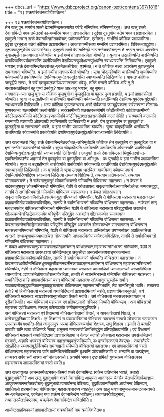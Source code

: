 +++
dbcs_url = "https://www.dsbcproject.org/canon-text/content/397/1816"
title = "२३ शक्रपरिवर्तस्त्रयोविंशतितमः"

+++
२३ शक्रपरिवर्तस्त्रयोविंशतितमः।  
तेन खलु पुनः समयेन शक्रो देवानामिन्द्रस्तस्यामेव पर्षदि संनिपतितः संनिषण्णोऽभूत्। अथ खलु शक्रो देवानामिन्द्रो भगवन्तमेतदवोचत्-गम्भीरेयं भगवन् प्रज्ञापारमिता। दुर्द्दशा दुरनुबोधा बतेयं भगवन् प्रज्ञापारमिता। एवमुक्ते भगवान् शक्रं देवानामिन्द्रमेतदवोचत्-एवमेतत्कौशिक, एवमेतत्। गम्भीरेयं कौशिक प्रज्ञापारमिता। दुर्दृशा दुरनुबोधा बतेयं कौशिक प्रज्ञापारमिता। आकाशगम्भीरतया गम्भीरेयं प्रज्ञापारमिता। विविक्तत्वाद्दुर्दृशा। शून्यत्वाद्दुरनुबोधेयं प्रज्ञापारमिता। एवमुक्ते शक्रो देवानामिन्द्रो भगवन्तमेतदवोचत्-न ते भगवन् सत्त्वा अवरकेण कुशलमूलेन समन्वागता भविष्यन्ति य इमां गम्भीरां प्रज्ञापारमितां श्रोष्यन्ति। श्रुत्वा च उद्ग्रहीष्यन्ति धारयिष्यन्ति वाचयिष्यन्ति पर्यवाप्स्यन्ति प्रवर्तयिष्यन्ति देशयिष्यन्त्युपदेक्ष्यन्त्युद्देक्ष्यन्ति स्वाध्यास्यन्ति लिखिष्यन्ति। एवमुक्ते भगवान् शक्रं देवानामिन्द्रमेतदवोचत्-एवमेतत्कौशिक, एवमेतत्। न ते कौशिक सत्त्वा अवरकेण कुशलमूलेन समन्वागता भविष्यन्ति, य इमां गम्भीरां प्रज्ञापारमितां श्रोष्यन्ति। श्रुत्वा चोद्ग्रहीष्यन्ति धारयिष्यन्ति वाचयिष्यन्ति पर्यवाप्स्यन्ति प्रवर्तयिष्यन्ति देशयिष्यन्त्युपदेक्ष्यन्त्युद्देक्ष्यन्ति स्वाध्यास्यन्ति लिखिष्यन्ति। यावन्तः कौशिक जम्बूद्वीपे सत्त्वाः, ते सर्वे दशकुशलकर्मपथसमन्वागता भवेयुः, तत्किं मन्यसे कौशिक अपि नु ते सत्त्वास्ततोनिदानं बहु पुण्यं प्रसवेयुः? शक्र आह-बहु भगवन्, बहु सुगत।  
भगवानाह-अतः खलु पुनः स कौशिक कुलपुत्रो वा कुलदुहिता वा बहुतरं पुण्यं प्रसवति, य इमां प्रज्ञापारमितां श्रोष्यति। श्रुत्वा च उद्ग्रहीष्यति धारयिष्यति वाचयिष्यति पर्यवाप्स्यति प्रवर्तयिष्यति देशयिष्यत्युपदेक्ष्यत्युद्देक्ष्यति स्वाध्यास्यति लिखिष्यति। अस्य कौशिक पुण्यस्कन्धस्य असौ पौर्वकाणां जाम्बूद्वीपकानां सर्वसत्त्वानां शीलमयः पुण्यस्कन्धः शततमीमपि कलां नोपैति। सहस्रतमीमपि शतसहस्रतमीमपि कोटीतमीमपि कोटीशततमीमपि कोटीसहस्रतमीमपि कोटीशतसहस्रतमीमपि कोटीनियुतशतसहस्रतमीमपि कलां नोपैति। संख्यामपि कलामपि गणनामपि उपमामपि औपम्यमपि उपनिसामपि उपनिषदमपि न क्षमते, येन कुशलमूलेन स कुलपुत्रो वा कुलदुहिता वा समन्वागतो भवति, य इमां गम्भीरां प्रज्ञापारमितां श्रोष्यति। श्रुत्वा चोद्ग्रहीष्यति धारयिष्यति वाचयिष्यति पर्यवाप्स्यति प्रवर्तयिष्यति देशयिष्यत्युपदेक्षत्युद्देक्ष्यति स्वाध्यास्यति लिखिष्यति॥

अथ खल्वन्यतरो भिक्षुः शक्रं देवानामिन्द्रमेतदवोचत्-अभिभूतोऽसि कौशिक तेन कुलपुत्रेण वा कुलदुहित्रा वा य इमां गम्भीरां प्रज्ञापारमितां श्रोष्यति। श्रुत्वा चोद्ग्रहीष्यति धारयिष्यति वाचयिष्यति पर्यवाप्स्यति प्रवर्तयिष्यति देशयिष्यत्युपदेक्ष्यत्युद्देक्ष्यति स्वाध्यास्यति लिखिष्यति। एवमुक्ते शक्रो देवानामिन्द्रस्तं भिक्षुमेतदवोचत्-एकचित्तोत्पादेनैव अहमार्य तेन कुलपुत्रेण वा कुलदुहित्रा वा अभिभूतः। कः पुनर्वादो य इमां गम्भीरां प्रज्ञापारमितां श्रोष्यति। श्रुत्वा च उद्ग्रहीष्यति धारयिष्यति वाचयिष्यति पर्यवाप्स्यति प्रवर्तयिष्यति देशयिष्यत्युपदेक्ष्यत्युद्देक्ष्यति स्वाध्यास्यति लिखिष्यति। कः पुनर्वादो ये श्रुत्वा उद्गृह्य धारयित्वा वाचयित्वा पर्यवाप्य प्रवर्त्य देशयित्वोपदिश्योद्दिश्य स्वाध्याय्य लिखित्वा तथत्वाय शिक्षिष्यन्ते, तथत्वाय प्रतिपत्स्यन्ते, तथत्वाय योगमापत्स्यन्ते। ते सदेवमानुषासुरं लोकमभिभवन्तो गमिष्यन्ति बोधिसत्त्वा महासत्त्वाः। न केवलं ते सदेवमानुषासुरं लोकमभिभवन्तो गमिष्यन्ति, येऽपि ते स्रोतआपन्नाः सकृदागामिनोऽनागामिनोऽर्हन्तः सम्यक्संबुद्धाः, तानपि ते सर्वानभिभवन्तो गमिष्यन्ति बोधिसत्त्वा महासत्त्वाः। न केवलं स्रोतआपन्नान् सकृदागामिनोऽनागामिनोऽर्हतः प्रत्येकबुद्धानभिभवन्तो गमिष्यन्ति, येऽपि ते बोधिसत्त्वा महासत्त्वा महादानपतयः प्रज्ञापारमितोपायकौशल्यविरहिताः, तानपि ते सर्वानभिभवन्तो गमिष्यन्ति बोधिसत्त्वा महासत्त्वाः। न केवलं तान् महादानपतीन् बोधिसत्त्वानभिभवन्तो गमिष्यन्ति, येऽपि ते बोधिसत्त्वा महासत्त्वा परिशुद्धशीला अखण्डेन शीलस्कन्धेनाच्छिद्रेणाकल्मषेण परिपूर्णेन परिशुद्धेन अशबलेन शीलस्कन्धेन समन्वागताः प्रज्ञापारमितोपायकौशल्यविरहिताः, तानपि ते सर्वानभिभवन्तो गमिष्यन्ति बोधिसत्त्वा महासत्त्वाः। न केवलमखण्डेनाच्छिद्रेणाकल्मषेण परिपूर्णेन परिशुद्धेन अशबलेन शीलस्कन्धेन समन्वागतान् बोधिसत्त्वान् महासत्त्वानभिभवन्तो गमिष्यन्ति, येऽपि ते बोधिसत्त्वा महासत्त्वाः क्षान्तिसंपन्ना उपशमसंपन्ना अप्रतिहतचित्ता अन्ततो दग्धस्थूणायामप्याघातचित्तं नोत्पादयन्ति प्रज्ञापारमितोपायकौशल्यविरहिताः, तानपि ते सर्वानभिभवन्तो गमिष्यन्ति बोधिसत्त्वा महासत्त्वाः।  
न केवलं क्षान्तिसंपन्नानुपशमसंपन्नानप्रतिहतचित्तान् बोधिसत्त्वान् महासत्त्वानभिभवन्तो गमिष्यन्ति, येऽपि ते बोधिसत्त्वा महासत्त्वा आरब्धवीर्या अनिक्षिप्तधुरा अकुसीदा अनवलीनकायवाङ्मनःकर्मान्ताः प्रज्ञापारमितोपायकौशल्यविरहिताः, तानपि ते सर्वानभिभवन्तो गमिष्यन्ति बोधिसत्त्वा महासत्त्वाः। न केवलमारब्धवीर्याननिक्षिप्तधुरानकुसीदाननवलीनकायवाङ्मनःकर्मान्तान् बोधिसत्त्वान् महासत्त्वानभिभवन्तो गमिष्यन्ति, येऽपि ते बोधिसत्त्वा महासत्त्वा ध्यानारामा ध्यानरता ध्यानबलिनो ध्यानबलवन्तो ध्यानप्रतिष्ठिता ध्यानवशिनः प्रज्ञापारमितोपायकौशल्यविरहिताः, तानपि ते सर्वानभिभवन्तो गमिष्यन्ति बोधिसत्त्वा महासत्त्वाः। यथानिर्दिष्टायां हि प्रज्ञापारमितायां चरन् बोधिसत्त्वो महासत्त्वः सदेवमानुषासुरलोकं सर्वान् श्रावकप्रत्येकबुद्धयानिकाननुपायकुशलांश्च बोधिसत्त्वान् महासत्त्वानभिभवति, तेषां चानभिभूतो भवति। तत्कस्य हेतोः? यो हि बोधिसत्त्वो महासत्त्वो यथानिर्दिष्टायां प्रज्ञापारमितायां चरति, प्रज्ञापारमितामनुवर्तते, अयं बोधिसत्त्वो महासत्त्वः सर्वज्ञवंशस्यानुपच्छेदाय स्थितो भवति। अयं बोधिसत्त्वो महासत्त्वस्तथागतान् न दूरीकरिष्यति। अयं बोधिसत्त्वो महासत्त्व एवं प्रतिपद्यमानो नचिराद्गमिष्यति बोधिमण्डम्। अयं बोधिसत्त्वो महासत्त्व एवं शिक्षमाणः सत्त्वान् क्लेशपङ्के संसीदमानानुद्धरिष्यति।  
अयं बोधिसत्त्वो महासत्त्व एवं शिक्षमाणो बोधिसत्त्वशिक्षायां शिक्षते, न श्रावकशिक्षायां शिक्षते, न प्रत्येकबुद्धशिक्षायां शिक्षते। एवं शिक्षमाणं च प्रज्ञापारमितायां बोधिसत्त्वं महासत्त्वं चत्वारो लोकपाला महाराजान उपसंक्रम्यैवं वक्ष्यन्ति-क्षिप्रं त्वं कुलपुत्र अस्यां बोधिसत्त्वचर्यायां शिक्षस्व, लघु शिक्षस्व। इमानि ते चत्वारि पात्राणि यानि त्वया बोधिमण्डे निषद्य अनुत्तरां सम्यक्संबोधिमभिसंबुद्धेन प्रतिग्रहीतव्यानीति। एवं शिक्षमाणं बोधिसत्त्वं महासत्त्वं यथानिर्दिष्टायां प्रज्ञापारमितायां न केवलं चत्वारो लोकपाला महाराजान उपसंक्रमितव्यं मंस्यन्ते, अहमपि भगवंस्तं बोधिसत्त्वं महासत्त्वमुपसंक्रमिष्यामि, कः पुनर्वादस्तदन्ये देवपुत्राः। तथागतैरपि सोऽर्हद्भिः सम्यक्संबुद्धैर्नित्यमेव समन्वाहृतो भविष्यति बोधिसत्त्वो महासत्त्वः। एवं प्रज्ञापारमितायां चरतो बोधिसत्त्वस्य महासत्त्वस्य यानि कानिचिल्लौकिकानि दुःखानि परोपक्रमिकाणि वा अन्यानि वा उत्पद्येरन्, तान्यस्य सर्वेण सर्वं सर्वथा सर्वं नोत्पत्स्यन्ते। अयमपि भगवन् दृष्टधार्मिको गुणस्तस्य बोधिसत्त्वस्य महासत्त्वस्य प्रज्ञापारमितायां चरतो भवति॥

अथ खल्वायुष्मत आनन्तस्यैतदभवत्-किमयं शक्रो देवानामिन्द्रः स्वकेन प्रतिभानेन भाषते, उताहो बुद्धानुभावेनेति? अथ खलु बुद्धानुभावेन शक्रो देवानामिन्द्र आयुष्मत आनन्दस्य चेतसैव चेतःपरिवितर्कमाज्ञाय आयुष्मन्तमानन्दमेतदवोचत्-बुद्धानुभावोऽयमार्यानन्द वेदितव्यः, बुद्धाधिष्ठानमिदमपि आर्यानन्द वेदितव्यम्, अप्रतिबलो ह्यहमार्यानन्द बोधिसत्त्वान् महासत्त्वानारभ्य व्याहर्तुम्। अथ खलु भगवानायुष्मन्तमानन्दमामन्त्रयते स्म-एवमेतदानन्द, एवमेतत् यथा शक्रेण देवानामिन्द्रेण भाषितम्। तथागतस्यैषोऽनुभावः, तथागतस्यैतदधिष्ठानम्, यच्छक्रेण देवानामिन्द्रेण भाषितमिति॥

आर्याष्टसाहस्रिकायां प्रज्ञापारमितायां शक्रपरिवर्तो नाम त्रयोविंशतितमः॥

